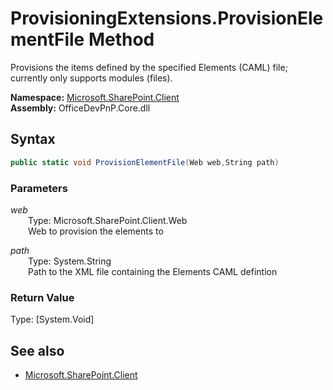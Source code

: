 # ProvisioningExtensions.ProvisionElementFile Method  
Provisions the items defined by the specified Elements (CAML) file; currently only supports modules (files).  

**Namespace:** [Microsoft.SharePoint.Client](Microsoft.SharePoint.Client.md)  
**Assembly:** OfficeDevPnP.Core.dll  
## Syntax
```C#
public static void ProvisionElementFile(Web web,String path)
```
### Parameters
*web*  
&emsp;&emsp;Type: Microsoft.SharePoint.Client.Web  
&emsp;&emsp;Web to provision the elements to  
  
*path*  
&emsp;&emsp;Type: System.String  
&emsp;&emsp;Path to the XML file containing the Elements CAML defintion  
  
### Return Value
Type: [System.Void]  

## See also
- [Microsoft.SharePoint.Client](Microsoft.SharePoint.Client.md)
